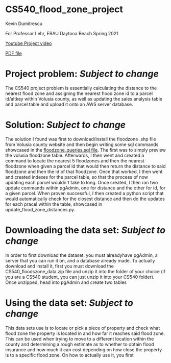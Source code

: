 # CS540_flood_zone_project
Kevin Dumitrescu

For Professor Lehr, ERAU Daytona Beach Spring 2021

[Youtube Project video](https://youtu.be/27Hg6B8ZE5o)

[PDF file](https://github.com/Dumitrek/CS540_flood_zone_project/blob/main/CS540%20Project%20Presentation-Kevin%20Dumitrescu.pdf)

# Project problem:  *Subject to change*

The CS540 project problem is essentially calculating the distance to the nearest flood zone and assigning the nearest flood zone id to a parcel id/altkey within Volusia county, as well as updating the sales analysis table and parcel table and upload it onto an AWS server database.

# Solution: *Subject to change*

The solution I found was first to download/install the floodzone .shp file from Volusia county website and then begin writing some sql commands showcased in the [floodzone_queries.sql file](https://github.com/Dumitrek/CS540_flood_zone_project/blob/main/floodzone_queries.sql). The first was to simply preview the volusia floodzone table. Afterwards, I then went and created a command to locate the nearest 5 floodzones and then the nearest floodzone when given a parcel id that would then return the distance to said floodzone and then the id of that floodzone. Once that worked, I then went and created indexes for the parcel table, so that the process of now updating each parcel wouldn't take to long. Once created, I then ran two update commands within pgAdmin, one for distance and the other for id, for a given parcel. When proven successful, I then created a python script that would automatically check for the closest distance and then do the updates for each pracel within the table, showcased in update_flood_zone_distances.py. 

# Downloading the data set: *Subject to change*

In order to first download the dataset, you must alreadyhave pgAdmin, a server that you can run it on, and a database already made. To actually download and install it, first you must download the CS540_floodszone_data.zip file and unzip it into the folder of your choice (if you are a CS540 student, you can just unzip it into your CS540 folder). Once unzipped, head into pgAdmin and create two tables

# Using the data set: *Subject to change*

This data sets use is to locate or pick a piece of property and check what flood zone the property is located in and how far it reaches said flood zone. This can be used when trying to move to a different location within the county and determining a rough estimate as to whether to obtain flood insurance and how much it can cost depending on how close the property is to a specific flood zone. On how to actually use it, you first
